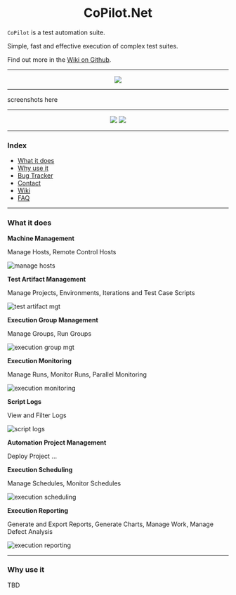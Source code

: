 <h1 align="center">CoPilot.Net</h1>

`CoPilot` is a test automation suite.

Simple, fast and effective execution of complex test suites.

Find out more in the [Wiki on Github](../../wiki).

---

<p align="center"><img src="https://user-images.githubusercontent.com/28795922/183652390-872da29f-162a-4d62-ba6e-c8624215ef57.png"/></p>

---

screenshots here

---

<p align="center"><img src="https://user-images.githubusercontent.com/28795922/183650250-e1704138-8697-47fb-8584-5f9b0db5caae.jpg"/> <img src="https://user-images.githubusercontent.com/28795922/183656680-9b1ea60a-7071-4766-bfa5-6ebb5eea5070.jpg"/></p>

---

### Index
  
- [What it does](#what-it-does)
- [Why use it](../../wiki/About-CoPilot.Net#so-why-copilotnet)
- [Bug Tracker](../../issues)
- [Contact](../../..)
- [Wiki](../../wiki)
- [FAQ](../../wiki/FAQ)

---  

### What it does

**Machine Management**

Manage Hosts, Remote Control Hosts

![manage hosts](https://user-images.githubusercontent.com/28795922/183669190-e5bda33f-a1bf-44a4-9402-7dbede79fe77.png)

**Test Artifact Management**

Manage Projects, Environments, Iterations and Test Case Scripts

![test artifact mgt](https://user-images.githubusercontent.com/28795922/183669355-fee89b37-9f0d-40e8-a825-6817ba6a5bae.png)

**Execution Group Management**

Manage Groups, Run Groups

![execution group mgt](https://user-images.githubusercontent.com/28795922/183669396-28789567-1f68-4aaf-aec2-95f7c967de6d.png)

**Execution Monitoring**

Manage Runs, Monitor Runs, Parallel Monitoring

![execution monitoring](https://user-images.githubusercontent.com/28795922/183669451-121cbbb4-7a9c-4429-bfe9-5db841b97bb4.png)

**Script Logs**

View and Filter Logs

![script logs](https://user-images.githubusercontent.com/28795922/183669483-8cc7f314-4207-44aa-b6e8-c33437619227.png)

**Automation Project Management**

Deploy Project ...

**Execution Scheduling**

Manage Schedules, Monitor Schedules

![execution scheduling](https://user-images.githubusercontent.com/28795922/183669546-edce75c9-693f-4f34-bead-6ea8de42b13b.png)

**Execution Reporting**

Generate and Export Reports, Generate Charts, Manage Work, Manage Defect Analysis

![execution reporting](https://user-images.githubusercontent.com/28795922/183669577-8dfffd27-6569-4334-9cbe-eda9b3b9e60f.png)


---  

### Why use it

TBD

